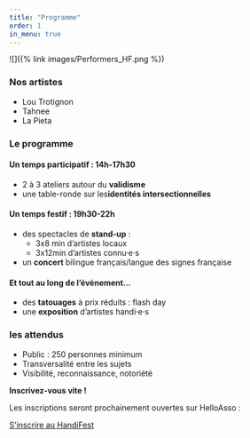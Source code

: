 ```yaml
---
title: "Programme"
order: 1
in_menu: true
---
```

![]({% link images/Performers_HF.png %})

### Nos artistes
- Lou Trotignon
- Tahnee
- La Pieta

### Le programme

#### Un temps participatif : 14h-17h30

- 2 à 3 ateliers autour du **validisme**
- une table-ronde sur les**identités intersectionnelles** 

####  Un temps festif : 19h30-22h

- des spectacles de **<span lang="en">stand-up</span>** : 
  - 3x8 min d’artistes locaux
  - 3x12min d’artistes connu·e·s
- un **concert** bilingue français/langue des signes française 

####  Et tout au long de l’évènement...
- des **tatouages** à prix réduits : <span lang="en">flash day</span>
- une **exposition** d’artistes handi·e·s

### les attendus
- Public : 250 personnes minimum
- Transversalité entre les sujets
- Visibilité, reconnaissance, notoriété


**Inscrivez-vous vite !**

Les inscriptions seront prochainement ouvertes sur HelloAsso : 

<a href="https://www.helloasso.com/associations/dear-valid-people/adhesions/adhesion-annuelle-a-dear-valid-people" class="bouton">S'inscrire au HandiFest</a> 
